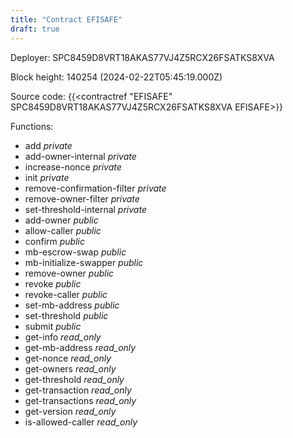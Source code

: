 ```yaml
---
title: "Contract EFISAFE"
draft: true
---
```

Deployer: SPC8459D8VRT18AKAS77VJ4Z5RCX26FSATKS8XVA


 



Block height: 140254 (2024-02-22T05:45:19.000Z)

Source code: {{<contractref "EFISAFE" SPC8459D8VRT18AKAS77VJ4Z5RCX26FSATKS8XVA EFISAFE>}}

Functions:

* add _private_
* add-owner-internal _private_
* increase-nonce _private_
* init _private_
* remove-confirmation-filter _private_
* remove-owner-filter _private_
* set-threshold-internal _private_
* add-owner _public_
* allow-caller _public_
* confirm _public_
* mb-escrow-swap _public_
* mb-initialize-swapper _public_
* remove-owner _public_
* revoke _public_
* revoke-caller _public_
* set-mb-address _public_
* set-threshold _public_
* submit _public_
* get-info _read_only_
* get-mb-address _read_only_
* get-nonce _read_only_
* get-owners _read_only_
* get-threshold _read_only_
* get-transaction _read_only_
* get-transactions _read_only_
* get-version _read_only_
* is-allowed-caller _read_only_
